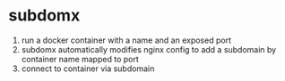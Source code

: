 # subdomx

1. run a docker container with a name and an exposed port
2. subdomx automatically modifies nginx config to add a subdomain by container name mapped to port
3. connect to container via subdomain

